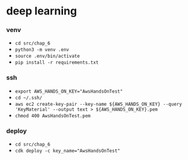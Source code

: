 # deep learning

### venv
 - `cd src/chap_6`
 - `python3 -m venv .env`
 - `source .env/bin/activate`
 - `pip install -r requirements.txt`

### ssh
 - `export AWS_HANDS_ON_KEY="AwsHandsOnTest"`
 - `cd ~/.ssh/`
 - `aws ec2 create-key-pair --key-name ${AWS_HANDS_ON_KEY} --query 'KeyMaterial' --output text > ${AWS_HANDS_ON_KEY}.pem`
 - `chmod 400 AwsHandsOnTest.pem`

### deploy
 - `cd src/chap_6`
 - `cdk deploy -c key_name="AwsHandsOnTest"`